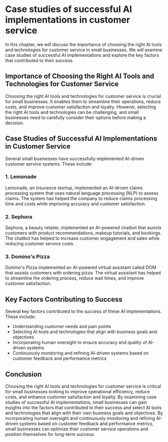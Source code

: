Case studies of successful AI implementations in customer service
===============================================================================================================================================

In this chapter, we will discuss the importance of choosing the right AI tools and technologies for customer service in small businesses. We will examine case studies of successful AI implementations and explore the key factors that contributed to their success.

Importance of Choosing the Right AI Tools and Technologies for Customer Service
-------------------------------------------------------------------------------

Choosing the right AI tools and technologies for customer service is crucial for small businesses. It enables them to streamline their operations, reduce costs, and improve customer satisfaction and loyalty. However, selecting the right AI tools and technologies can be challenging, and small businesses need to carefully consider their options before making a decision.

Case Studies of Successful AI Implementations in Customer Service
-----------------------------------------------------------------

Several small businesses have successfully implemented AI-driven customer service systems. These include:

### 1. Lemonade

Lemonade, an insurance startup, implemented an AI-driven claims processing system that uses natural language processing (NLP) to assess claims. The system has helped the company to reduce claims processing time and costs while improving accuracy and customer satisfaction.

### 2. Sephora

Sephora, a beauty retailer, implemented an AI-powered chatbot that assists customers with product recommendations, makeup tutorials, and bookings. The chatbot has helped to increase customer engagement and sales while reducing customer service costs.

### 3. Domino's Pizza

Domino's Pizza implemented an AI-powered virtual assistant called DOM that assists customers with ordering pizza. The virtual assistant has helped to streamline the ordering process, reduce wait times, and improve customer satisfaction.

Key Factors Contributing to Success
-----------------------------------

Several key factors contributed to the success of these AI implementations. These include:

* Understanding customer needs and pain points
* Selecting AI tools and technologies that align with business goals and objectives
* Incorporating human oversight to ensure accuracy and quality of AI-driven systems
* Continuously monitoring and refining AI-driven systems based on customer feedback and performance metrics

Conclusion
----------

Choosing the right AI tools and technologies for customer service is critical for small businesses looking to improve operational efficiency, reduce costs, and enhance customer satisfaction and loyalty. By examining case studies of successful AI implementations, small businesses can gain insights into the factors that contributed to their success and select AI tools and technologies that align with their own business goals and objectives. By incorporating human oversight and continuously monitoring and refining AI-driven systems based on customer feedback and performance metrics, small businesses can optimize their customer service operations and position themselves for long-term success.
